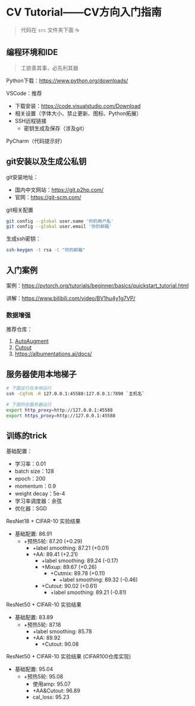 # CV Tutorial——CV方向入门指南

> 代码在 `src` 文件夹下面 :coffee: 

## 编程环境和IDE

> 工欲善其事，必先利其器

Python下载：https://www.python.org/downloads/

VSCode：推荐

- 下载安装：https://code.visualstudio.com/Download
- 相关设置（字体大小、禁止更新、图标、Python拓展）
- SSH远程链接
	- 密钥生成及保存（涉及git）

PyCharm（代码提示好）

## git安装以及生成公私钥

git安装地址：

- 国内中文网站：https://git.p2hp.com/
- 官网：https://git-scm.com/

git相关配置

```bash
git config --global user.name '你的用户名'
git config --global user.email '你的邮箱'
```

生成ssh密钥：

```bash
ssh-keygen -t rsa -C "你的邮箱"
```



## 入门案例

案例：https://pytorch.org/tutorials/beginner/basics/quickstart_tutorial.html

讲解：https://www.bilibili.com/video/BV1hu4y1g7VP/

### 数据增强

推荐仓库：

1. [AutoAugment](https://github.com/DeepVoltaire/AutoAugment)
2. [Cutout](https://github.com/uoguelph-mlrg/Cutout)
3. https://albumentations.ai/docs/


## 服务器使用本地梯子

```bash
# 下面这行在本地运行
ssh -CqTnN -R 127.0.0.1:45588:127.0.0.1:7890 `主机名`

# 下面的在服务器运行
export http_proxy=http://127.0.0.1:45588
export https_proxy=http://127.0.0.1:45588
```



## 训练的trick

基础配置：
- 学习率：0.01
- batch size：128
- epoch：200
- momentum：0.9
- weight decay：5e-4
- 学习率调度器：余弦
- 优化器：SGD


ResNet18 + CIFAR-10 实验结果
- 基础配置: 86.91
	- +预热5轮: 87.20 (+0.29)
		- +label smoothing: 87.21 (+0.01)
		- +AA: 89.41 (+2.21)
			- +label smoothing: 89.24 (-0.17)
			- +Mixup: 89.67 (+0.26)
				- +Cutmix: 89.78 (+0.11)
					- +label smoothing: 89.32 (-0.46)
			- +Cutout: 90.02 (+0.61)
				- +label smoothing: 89.21 (-0.81)
			

ResNet50 + CIFAR-10 实验结果
- 基础配置: 83.89
	- +预热5轮: 87.18
		- +label smoothing: 85.78
		- +AA: 89.92
			- +Cutout: 90.08
		

ResNet50 + CIFAR-10 实验结果 (CIFAR100仓库实现)
- 基础配置: 95.04
	- +预热5轮: 95.08
		- 使用amp: 95.07
		- +AA&Cutout: 96.89
		- cal_loss: 95.23
		

